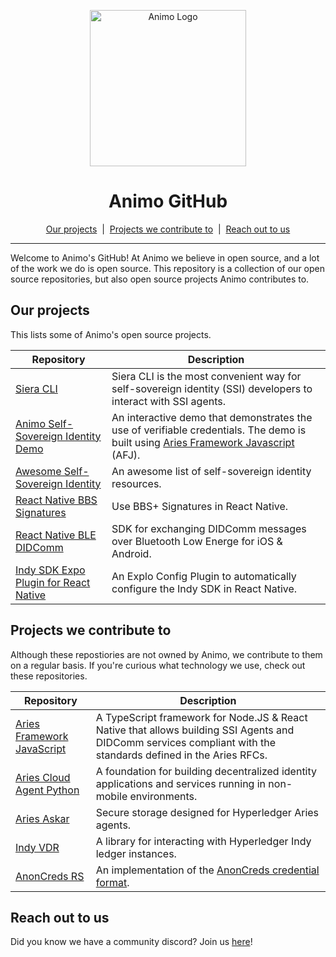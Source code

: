 <p align="center">
  <picture>
   <source media="(prefers-color-scheme: light)" srcset="https://res.cloudinary.com/animo-solutions/image/upload/v1656578320/animo-logo-light-no-text_ok9auy.svg">
   <source media="(prefers-color-scheme: dark)" srcset="https://res.cloudinary.com/animo-solutions/image/upload/v1656578320/animo-logo-dark-no-text_fqqdq9.svg">
   <img alt="Animo Logo" height="250px" />
  </picture>
</p>

<h1 align="center" ><b>Animo GitHub</b></h1>

<p align="center">
  <a href="#our-projects">Our projects</a> 
  &nbsp;|&nbsp;
  <a href="#projects-we-contribute-to">Projects we contribute to</a> 
  &nbsp;|&nbsp;
  <a href="#reach-out-to-us">Reach out to us</a> 
</p>

---

Welcome to Animo's GitHub! At Animo we believe in open source, and a lot of the work we do is open source. This repository is a collection of our open source repositories, but also open source projects Animo contributes to.

## Our projects

This lists some of Animo's open source projects.

| Repository                                                                                  | Description                                                                                                                                                |
| ------------------------------------------------------------------------------------------- | ---------------------------------------------------------------------------------------------------------------------------------------------------------- |
| [Siera CLI](https://github.com/animo/siera-cli)                                             | Siera CLI is the most convenient way for self-sovereign identity (SSI) developers to interact with SSI agents.                                             |
| [Animo Self-Sovereign Identity Demo](https://github.com/animo/animo-demo)                   | An interactive demo that demonstrates the use of verifiable credentials. The demo is built using [Aries Framework Javascript](https://aries.js.org) (AFJ). |
| [Awesome Self-Sovereign Identity](https://github.com/animo/awesome-self-sovereign-identity) | An awesome list of self-sovereign identity resources.                                                                                                      |
| [React Native BBS Signatures](https://github.com/animo/react-native-bbs-signatures)         | Use BBS+ Signatures in React Native.                                                                                                                        |
| [React Native BLE DIDComm](https://github.com/animo/react-native-ble-didcomm)               | SDK for exchanging DIDComm messages over Bluetooth Low Energe for iOS & Android.                                                                            |
| [Indy SDK Expo Plugin for React Native](https://github.com/animo/indy-sdk-expo-plugin)      | An Explo Config Plugin to automatically configure the Indy SDK in React Native.                                                                             |

## Projects we contribute to

Although these repostiories are not owned by Animo, we contribute to them on a regular basis. If you're curious what technology we use, check out these repositories.

| Repository                                                                                | Description                                                                                                                                                    |
| --------------------------------------------------------------------------------------- | -------------------------------------------------------------------------------------------------------------------------------------------------------------- |
| [Aries Framework JavaScript](https://github.com/hyperledger/aries-framework-javascript) | A TypeScript framework for Node.JS & React Native that allows building SSI Agents and DIDComm services compliant with the standards defined in the Aries RFCs. |
| [Aries Cloud Agent Python](https://github.com/hyperledger/aries-cloud-agent-python)     | A foundation for building decentralized identity applications and services running in non-mobile environments.                                                 |
| [Aries Askar](https://github.com/hyperledger/aries-askar)                               | Secure storage designed for Hyperledger Aries agents.                                                                                                          |
| [Indy VDR](https://github.com/hyperledger/indy-vdr)                               | A library for interacting with Hyperledger Indy ledger instances.                                                                                              |
| [AnonCreds RS](https://github.com/hyperledger/anoncreds-rs)                              | An implementation of the [AnonCreds credential format](https://hyperledger.github.io/anoncreds-spec/).                                                         |

## Reach out to us

Did you know we have a community discord? Join us [here](https://discord.gg/uMPUPa36qK)!
